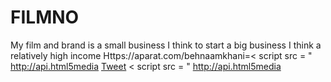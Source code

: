 # FILMNO
My film and brand is a small business I think to start a big business I think a relatively high income
Https://aparat.com/behnaamkhani=< script  src = " http://api.html5media
<a href="https://twitter.com/share?ref_src=twsrc%5Etfw" class="twitter-share-button" data-show-count="false">Tweet</a><script async src="https://platform.twitter.com/widgets.js" charset="utf-8"></script>
< script  src = " http://api.html5media

